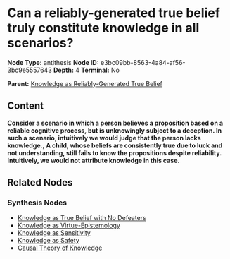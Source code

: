 # Can a reliably-generated true belief truly constitute knowledge in all scenarios?

**Node Type:** antithesis
**Node ID:** e3bc09bb-8563-4a84-af56-3bc9e5557643
**Depth:** 4
**Terminal:** No

**Parent:** [Knowledge as Reliably-Generated True Belief](knowledge-as-reliably-generated-true-belief-synthesis-99798461-63d1-422c-bd78-83e2247b331b.md)

## Content

**Consider a scenario in which a person believes a proposition based on a reliable cognitive process, but is unknowingly subject to a deception. In such a scenario, intuitively we would judge that the person lacks knowledge.**, **A child, whose beliefs are consistently true due to luck and not understanding, still fails to know the propositions despite reliability. Intuitively, we would not attribute knowledge in this case.**

## Related Nodes

### Synthesis Nodes

- [Knowledge as True Belief with No Defeaters](knowledge-as-true-belief-with-no-defeaters-synthesis-a8ab5046-a3a9-4e62-87c8-f5cdd33cc1e2.md)
- [Knowledge as Virtue-Epistemology](knowledge-as-virtue-epistemology-synthesis-d43a44ff-bbba-47c9-9e3a-307b48e32378.md)
- [Knowledge as Sensitivity](knowledge-as-sensitivity-synthesis-34c2f161-7e1f-417e-82f3-0585075cc968.md)
- [Knowledge as Safety](knowledge-as-safety-synthesis-3bcb809b-e9cd-42e0-955c-f0b4b35d1188.md)
- [Causal Theory of Knowledge](causal-theory-of-knowledge-synthesis-9fa8b320-4a93-4d43-91c0-798080ab5ecc.md)

